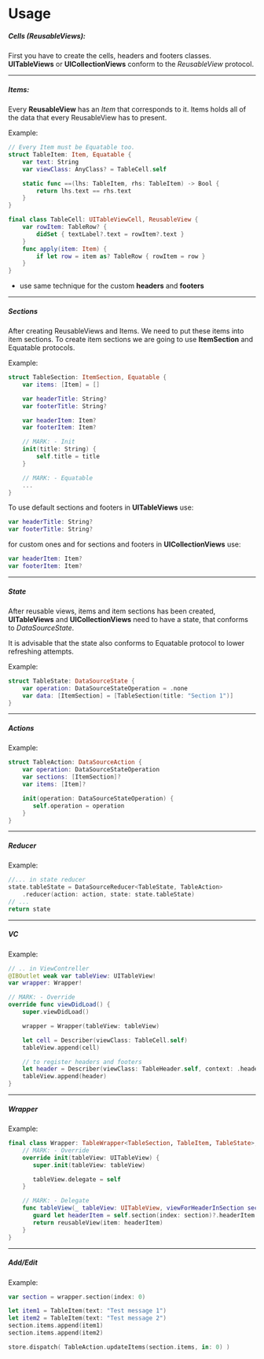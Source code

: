 # Usage

##### Cells (ReusableViews):
First you have to create the cells, headers and footers classes. **UITableViews** or **UICollectionViews** conform to the *ReusableView* protocol.
***

##### Items:
Every **ReusableView** has an *Item* that corresponds to it. Items holds all of the data that every ReusableView has to present.

Example:
```swift
// Every Item must be Equatable too.
struct TableItem: Item, Equatable {
    var text: String
    var viewClass: AnyClass? = TableCell.self

    static func ==(lhs: TableItem, rhs: TableItem) -> Bool {
        return lhs.text == rhs.text
    }
}

final class TableCell: UITableViewCell, ReusableView {
    var rowItem: TableRow? {
        didSet { textLabel?.text = rowItem?.text }
    }
    func apply(item: Item) {
        if let row = item as? TableRow { rowItem = row }
    }
}
```
- use same technique for the custom **headers** and **footers**
***

##### Sections
After creating ReusableViews and Items. We need to put these items into item sections.
To create item sections we are going to use **ItemSection** and Equatable protocols.

Example:
```swift
struct TableSection: ItemSection, Equatable {
    var items: [Item] = []

    var headerTitle: String?
    var footerTitle: String?

    var headerItem: Item?
    var footerItem: Item?

    // MARK: - Init
    init(title: String) {
        self.title = title
    }

    // MARK: - Equatable
    ...
}
```
To use default sections and footers in **UITableViews** use:
```swift
var headerTitle: String?
var footerTitle: String?
```
for custom ones and for sections and footers in **UICollectionViews** use:
```swift
var headerItem: Item?
var footerItem: Item?
```
***

##### State
After reusable views, items and item sections has been created, **UITableViews** and **UICollectionViews** need to have a state, that conforms to *DataSourceState*.

It is advisable that the state also conforms to Equatable protocol to lower refreshing attempts.

Example:
```swift
struct TableState: DataSourceState {
    var operation: DataSourceStateOperation = .none
    var data: [ItemSection] = [TableSection(title: "Section 1")]
}
```
***
##### Actions
Example:
```swift
struct TableAction: DataSourceAction {
    var operation: DataSourceStateOperation
    var sections: [ItemSection]?
    var items: [Item]?

    init(operation: DataSourceStateOperation) {
       self.operation = operation
    }
}
```
***
##### Reducer
Example:
```swift
//... in state reducer
state.tableState = DataSourceReducer<TableState, TableAction>
    .reducer(action: action, state: state.tableState)
// ...
return state
```
***
##### VC
Example:
```swift
// .. in ViewContreller
@IBOutlet weak var tableView: UITableView!
var wrapper: Wrapper!

// MARK: - Override
override func viewDidLoad() {
    super.viewDidLoad()

    wrapper = Wrapper(tableView: tableView)

    let cell = Describer(viewClass: TableCell.self)
    tableView.append(cell)

    // to register headers and footers
    let header = Describer(viewClass: TableHeader.self, context: .header)
    tableView.append(header)
}
```
***
##### Wrapper

Example:
```swift
final class Wrapper: TableWrapper<TableSection, TableItem, TableState>, UITableViewDelegate {
    // MARK: - Override
    override init(tableView: UITableView) {
       super.init(tableView: tableView)

       tableView.delegate = self
    }

    // MARK: - Delegate
    func tableView(_ tableView: UITableView, viewForHeaderInSection section: Int) -> UIView? {
       guard let headerItem = self.section(index: section)?.headerItem else { return nil }
       return reusableView(item: headerItem)
    }
}
```
***

##### Add/Edit
Example:
```swift
var section = wrapper.section(index: 0)

let item1 = TableItem(text: "Test message 1")
let item2 = TableItem(text: "Test message 2")
section.items.append(item1)
section.items.append(item2)

store.dispatch( TableAction.updateItems(section.items, in: 0) )
```

